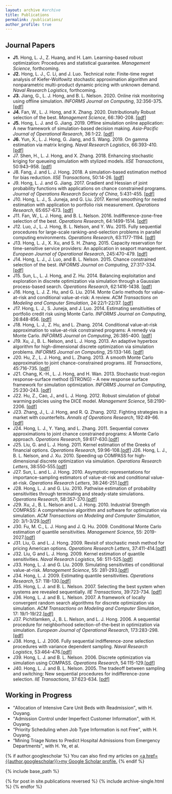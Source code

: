 ```yaml
---
layout: archive #archive
title: Publications
permalink: /publications/
author_profile: true
---
```


## Journal Papers

* **J1.** Hong, L. J., Z. Huang, and H. Lam.  Learning-based robust optimization: Procedures and statistical guarantee. _Management Science_, forthcoming.
* **J2.** Hong, L. J., C. Li, and J. Luo. Technical note: Finite-time regret analysis of Kiefer-Wolfowitz stochastic approximation algorithm and nonparametric multi-product dynamic pricing with unknown demand. _Naval Research Logistics_, forthcoming.
* **J3.** Jiang, G., L. J. Hong, and B. L. Nelson. 2020. Online risk monitoring using offline simulation. _INFORMS Journal on Computing_, 32:356-375. [\[pdf\]](/files/papers/JiangHongNelsonJOC2019.pdf)
* **J4.** Fan, W., L. J. Hong, and X. Zhang. 2020. Distributionally Robust selection of the best. _Management Science_, 66:.190-208. [\[pdf\]](/files/papers/FanHongZhangMS2019.pdf)
* **J5.** Hong, L. J. and G. Jiang. 2019. Offline simulation online application: A new framework of simulation-based decision making. _Asia-Pacific Journal of Operational Research_, 36:1-22. [\[pdf\]](/files/papers/HongJiangAJOR2019.pdf)
* **J6.** Yun, X., L. J. Hong, G. Jiang, and S. Wang. 2019. On gamma estimation via matrix kriging. _Naval Research Logistics_, 66:393-410. [\[pdf\]](/files/papers/YunHongJiangWangNRL2019.pdf)
* J7. Shen, H., L. J. Hong, and X. Zhang. 2018. Enhancing stochastic kriging for queueing simulation with stylized models. _IISE Transactions_, 50:943–958. [\[pdf\]](/files/papers/ShenHongZhangIISE2018.pdf)
* J8. Fang, J. and L. J. Hong. 2018. A simulation-based estimation method for bias reduction. _IISE Transactions_, 50:14-26. [\[pdf\]](/files/papers/FangHongIISE2017.pdf)
* J9. Hong, L. J. and G. Jiang. 2017. Gradient and Hessian of joint probability functions with applications on chance constrained programs. _Journal of Operations Research Society of China_, 5:431-455. [\[pdf\]](/files/papers/HongJiangJORSOC2017.pdf)
* J10. Hong, L. J., S. Juneja, and G. Liu. 2017. Kernel smoothing for nested estimation with application to portfolio risk measurement. _Operations Research_, 65:657-673. [\[pdf\]](/files/papers/HongJunejaLiuOR2017.pdf)
* J11. Fan, W., L. J. Hong, and B. L. Nelson. 2016. Indifference-zone-free selection of the best. _Operations Research_, 64:1499-1514. [\[pdf\]](/files/papers/FanHongNelsonOR2016.pdf)
* J12. Luo, J., L. J. Hong, B. L. Nelson, and Y. Wu. 2015. Fully sequential procedures for large-scale ranking-and-selection problems in parallel computing environments. _Operations Research_, 63:1177-1194. [\[pdf\]](/files/papers/LuoHongNelsonWuOR2015.pdf)
* J13. Hong, L. J., X. Xu, and S. H. Zhang. 2015. Capacity reservation for time-sensitive service providers: An application in seaport management. _European Journal of Operational Research_, 245:470-479. [\[pdf\]](/files/papers/HongXuZhangEJOR2015.pdf)
* J14. Hong, L. J., J. Luo, and B. L. Nelson. 2015. Chance constrained selection of the best. _INFORMS Journal on Computing_, 27:317-334. [\[pdf\]](/files/papers/HongJunejaLuoJOC2014.pdf)
* J15. Sun, L., L. J. Hong, and Z. Hu. 2014. Balancing exploitation and exploration in discrete optimization via simulation through a Gaussian process-based search. _Operations Research_, 62:1416-1438. [\[pdf\]](/files/papers/SunHongHuOR2014.pdf)
* J16. Hong, L. J. Z. Hu, and G. Liu. 2014. Monte Carlo methods for value-at-risk and conditional value-at-risk: A review. _ACM Transactions on Modeling and Computer Simulation_, 24:22/1-22/37. [\[pdf\]](/files/papers/HongHuLiuTOMACS2014.pdf)
* J17. Hong, L. J., S. Juneja, and J. Luo. 2014. Estimating sensitivities of portfolio credit risk using Monte Carlo. _INFORMS Journal on Computing_, 26:848-856. [\[pdf\]](/files/papers/HongJunejaLuoJOC2014.pdf)
* J18. Hong, L. J., Z. Hu, and L. Zhang. 2014. Conditional value-at-risk approximation to value-at-risk constrained programs: A remedy via Monte Carlo. _INFORMS Journal on Computing_, 26:385-400. [\[pdf\]](/files/papers/HongHuZhangJOC2014.pdf)
* J19. Xu, J., B. L. Nelson, and L. J. Hong. 2013. An adaptive hyperbox algorithm for high-dimensional discrete optimization via simulation problems. _INFORMS Journal on Computing_, 25:133-146. [\[pdf\]](/files/papers/XuNelsonHongJOC2013.pdf)
* J20. Hu, Z., L. J. Hong, and L. Zhang. 2013. A smooth Monte Carlo approximation to joint chance-constrained programs. _IIE Transactions_, 45:716-735. [\[pdf\]](/files/papers/HuHongZhangIIE2013.pdf)
* J21. Chang, K.-H., L. J. Hong, and H. Wan. 2013. Stochastic trust-region response-surface method (STRONG) – A new response surface framework for simulation optimization. _INFORMS Journal on Computing_, 25:230-243. [\[pdf\]](/files/papers/ChangHongWanJOC2013.pdf)
* J22. Hu, Z., Cao, J., and L. J. Hong. 2012. Robust simulation of global warming policies using the DICE model. _Management Science_, 58:2190-2206. [\[pdf\]](/files/papers/HuCaoHongMS2012.pdf)
* J23.   Zhang, J., L. J. Hong, and R. Q. Zhang. 2012. Fighting strategies in a market with counterfeits. _Annals of Operations Research_, 192:49-66. [\[pdf\]](/files/papers/ZhangHongZhangAOR2012.pdf)
* J24. Hong, L. J., Y. Yang, and L. Zhang. 2011. Sequential convex approximations to joint chance constrained programs: A Monte Carlo approach. _Operations Research_, 59:617-630.[\[pdf\]](/files/papers/HongYangZhangOR2011.pdf)
* J25. Liu, G. and L. J. Hong. 2011. Kernel estimation of the Greeks of financial options. _Operations Research_, 59:96-108.[\[pdf\]](/files/papers/LiuHongOR2011.pdf)
J26. Hong, L. J., B. L. Nelson, and J. Xu. 2010. Speeding up COMPASS for high-dimensional discrete optimization via simulation. _Operations Research Letters_, 38:550-555.[\[pdf\]](/files/papers/HongNelsonXuORL2010.pdf)
* J27. Sun, L. and L. J. Hong. 2010. Asymptotic representations for importance-sampling estimators of value-at-risk and conditional value-at-risk. _Operations Research Letters_, 38:246-251.[\[pdf\]](/files/papers/SunHongORL2010.pdf)
* J28.   Hong, L. J. and G. Liu. 2010. Pathwise estimation of probability sensitivities through terminating and steady-state simulations. _Operations Research_, 58:357-370.[\[pdf\]](/files/papers/HongLiuOR2010.pdf)
* J29. Xu, J., B. L. Nelson and L. J. Hong. 2010. Industrial Strength COMPASS: A comprehensive algorithm and software for optimization via simulation. _ACM Transactions on Modeling and Computer Simulation_, 20: 3/1-3/29.[\[pdf\]](/files/papers/XuNelsonHongTOMACS2010.pdf)
* J30. Fu, M. C., L. J. Hong and J. Q. Hu. 2009. Conditional Monte Carlo estimation of quantile sensitivities. _Management Science_, 55: 2019-2027.[\[pdf\]](/files/papers/FuHongHuMS2009.pdf)
* J31.   Liu, G. and L. J. Hong. 2009. Revisit of stochastic mesh method for pricing American options. _Operations Research Letters_, 37:411-414.[\[pdf\]](/files/papers/LiuHongORL2009.pdf)
* J32. Liu, G and L. J. Hong. 2009. Kernel estimation of quantile sensitivities. _Naval Research Logistics_, 56: 511-525.[\[pdf\]](/files/papers/LiuHongNRL2009.pdf)
* J33. Hong, L. J. and G. Liu. 2009. Simulating sensitivities of conditional value-at-risk. _Management Science_, 55: 281-293.[\[pdf\]](/files/papers/HongLiuMS2009.pdf)
* J34. Hong, L. J. 2009. Estimating quantile sensitivities. _Operations Research_, 57: 118-130.[\[pdf\]](/files/papers/HongOR2009.pdf)
* J35. Hong, L. J. and B. L. Nelson. 2007. Selecting the best system when systems are revealed sequentially. _IIE Transactions_, 39:723-734. [\[pdf\]](/files/papers/HongNelsonIIE2007.pdf)
* J36. Hong, L. J. and B. L. Nelson. 2007. A framework of locally convergent random search algorithms for discrete optimization via simulation. _ACM Transactions on Modeling and Computer Simulation_, 17: 19/1-19/22.[\[pdf\]](/files/papers/HongNelsonTOMACS2007.pdf)
* J37. Pichitlamken, J., B. L. Nelson, and L. J. Hong. 2006. A sequential procedure for neighborhood selection-of-the-best in optimization via simulation. _European Journal of Operational Research_, 173:283-298.[\[pdf\]](/files/papers/PichNelsonHongEJOR2006.pdf)
* J38. Hong, L. J. 2006. Fully sequential indifference-zone selection procedures with variance dependent sampling. _Naval Research Logistics_, 53:464-476.[\[pdf\]](/files/papers/HongNRL2006.pdf)
* J39. Hong, L. J. and B. L. Nelson. 2006.  Discrete optimization via simulation using COMPASS. _Operations Research_, 54:115-129.[\[pdf\]](/files/papers/HongNelsonOR2006.pdf)
* J40. Hong, L. J. and B. L. Nelson. 2005. The tradeoff between sampling and switching: New sequential procedures for indifference-zone selection.  _IIE Transactions_, 37:623-634. [\[pdf\]](/files/papers/HongNelsonIIE2005.pdf)


## Working in Progress

* <q>Allocation of Intensive Care Unit Beds with Readmission</q>, with H. Ouyang.
* <q>Admission Control under Imperfect Customer Information</q>, with H. Ouyang.
* <q>Priority Scheduling when Job Type Information is not Free</q>, with H. Ouyang.
* <q>Mining Triage Notes to Predict Hospital Admissions from Emergency Departments</q>, with H. Ye, et al.

<!---
<ol start="9">
    <li><q>Allocation of Intensive Care Unit Beds with Readmission</q>, with H. Ouyang.</li>
    <li><q>Admission Control under Imperfect Customer Information</q>, with H. Ouyang.</li>
    <li><q>Priority Scheduling when Job Type Information is not Free</q>, with H. Ouyang.</li>
    <li><q>Mining Triage Notes to Predict Hospital Admissions from Emergency Departments</q>, with H. Ye, et al.</li>
</ol>
--->

{% if author.googlescholar %}
  You can also find my articles on <u><a href=</q>{{author.googlescholar}}</q>>my Google Scholar profile</a>.</u>
{% endif %}

{% include base_path %}

{% for post in site.publications reversed %}
  {% include archive-single.html %}
{% endfor %}
